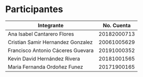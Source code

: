 # Participantes

| Integrante | No. Cuenta |
|---|---|
| Ana Isabel Cantarero Flores | 20182000713 |
| Cristian Samir Hernandez Gonzalez | 20061005629 |
| Francisco Antonio Cáceres Guevara | 20191000352 |
| Kevin David Hernández Rivera | 20181001565 |
| Maria Fernanda Ordoñez Funez | 20171900165 |